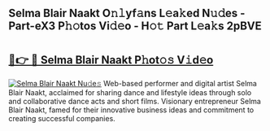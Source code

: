 ## Selma Blair Naakt O𝚗𝚕yf𝚊ns L𝚎a𝚔ed N𝚞𝚍es - Part-eX3 P𝚑𝚘tos Vi𝚍𝚎o - H𝚘𝚝 Part L𝚎a𝚔s 2pBVE

# <h2><a href="http://kfdq27.oniu.top/?m=Selma+Blair+Naakt">🔗👉 🔴 Selma Blair Naakt P𝚑ot𝚘𝚜 V𝚒d𝚎o</a></h2>

[![Selma Blair Naakt Nu𝚍e𝚜](https://i.imgur.com/0qMVB7G.gif)](http://kfdq27.oniu.top/?m=Selma+Blair+Naakt)
Web-based performer and digital artist Selma Blair Naakt, acclaimed for sharing dance and lifestyle ideas through solo and collaborative dance acts and short films. Visionary entrepreneur Selma Blair Naakt, famed for their innovative business ideas and commitment to creating successful companies.  

